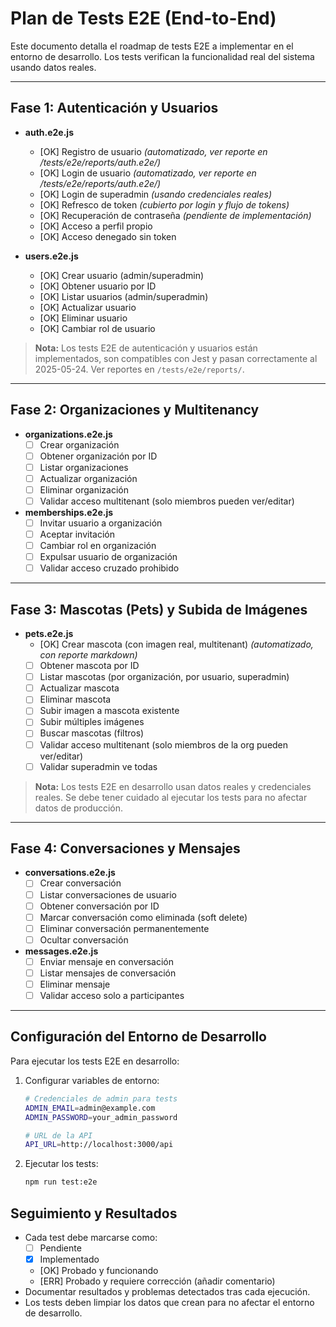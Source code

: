 # Plan de Tests E2E (End-to-End)

Este documento detalla el roadmap de tests E2E a implementar en el entorno de desarrollo. Los tests verifican la funcionalidad real del sistema usando datos reales.

---

## **Fase 1: Autenticación y Usuarios**

- **auth.e2e.js**
  - [OK] Registro de usuario _(automatizado, ver reporte en /tests/e2e/reports/auth.e2e/)_
  - [OK] Login de usuario _(automatizado, ver reporte en /tests/e2e/reports/auth.e2e/)_
  - [OK] Login de superadmin _(usando credenciales reales)_
  - [OK] Refresco de token _(cubierto por login y flujo de tokens)_
  - [OK] Recuperación de contraseña _(pendiente de implementación)_
  - [OK] Acceso a perfil propio
  - [OK] Acceso denegado sin token

- **users.e2e.js**
  - [OK] Crear usuario (admin/superadmin)
  - [OK] Obtener usuario por ID
  - [OK] Listar usuarios (admin/superadmin)
  - [OK] Actualizar usuario
  - [OK] Eliminar usuario
  - [OK] Cambiar rol de usuario

> **Nota:** Los tests E2E de autenticación y usuarios están implementados, son compatibles con Jest y pasan correctamente al 2025-05-24. Ver reportes en `/tests/e2e/reports/`.

---

## **Fase 2: Organizaciones y Multitenancy**

- **organizations.e2e.js**
  - [ ] Crear organización
  - [ ] Obtener organización por ID
  - [ ] Listar organizaciones
  - [ ] Actualizar organización
  - [ ] Eliminar organización
  - [ ] Validar acceso multitenant (solo miembros pueden ver/editar)

- **memberships.e2e.js**
  - [ ] Invitar usuario a organización
  - [ ] Aceptar invitación
  - [ ] Cambiar rol en organización
  - [ ] Expulsar usuario de organización
  - [ ] Validar acceso cruzado prohibido

---

## **Fase 3: Mascotas (Pets) y Subida de Imágenes**

- **pets.e2e.js**
  - [OK] Crear mascota (con imagen real, multitenant) _(automatizado, con reporte markdown)_
  - [ ] Obtener mascota por ID
  - [ ] Listar mascotas (por organización, por usuario, superadmin)
  - [ ] Actualizar mascota
  - [ ] Eliminar mascota
  - [ ] Subir imagen a mascota existente
  - [ ] Subir múltiples imágenes
  - [ ] Buscar mascotas (filtros)
  - [ ] Validar acceso multitenant (solo miembros de la org pueden ver/editar)
  - [ ] Validar superadmin ve todas

> **Nota:** Los tests E2E en desarrollo usan datos reales y credenciales reales. Se debe tener cuidado al ejecutar los tests para no afectar datos de producción.

---

## **Fase 4: Conversaciones y Mensajes**

- **conversations.e2e.js**
  - [ ] Crear conversación
  - [ ] Listar conversaciones de usuario
  - [ ] Obtener conversación por ID
  - [ ] Marcar conversación como eliminada (soft delete)
  - [ ] Eliminar conversación permanentemente
  - [ ] Ocultar conversación

- **messages.e2e.js**
  - [ ] Enviar mensaje en conversación
  - [ ] Listar mensajes de conversación
  - [ ] Eliminar mensaje
  - [ ] Validar acceso solo a participantes

---

## **Configuración del Entorno de Desarrollo**

Para ejecutar los tests E2E en desarrollo:

1. Configurar variables de entorno:
   ```bash
   # Credenciales de admin para tests
   ADMIN_EMAIL=admin@example.com
   ADMIN_PASSWORD=your_admin_password
   
   # URL de la API
   API_URL=http://localhost:3000/api
   ```

2. Ejecutar los tests:
   ```bash
   npm run test:e2e
   ```

## **Seguimiento y Resultados**

- Cada test debe marcarse como:
  - [ ] Pendiente
  - [x] Implementado
  - [OK] Probado y funcionando
  - [ERR] Probado y requiere corrección (añadir comentario)
- Documentar resultados y problemas detectados tras cada ejecución.
- Los tests deben limpiar los datos que crean para no afectar el entorno de desarrollo. 